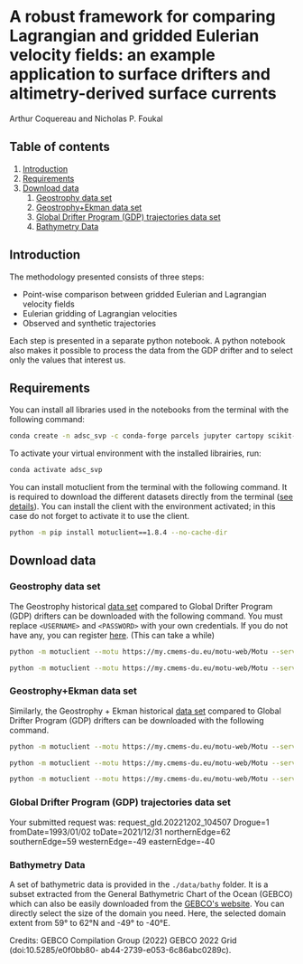 # A robust framework for comparing Lagrangian and gridded Eulerian velocity fields: an example application to surface drifters and altimetry-derived surface currents

Arthur Coquereau and Nicholas P. Foukal

## Table of contents
1. [Introduction](#introduction)
2. [Requirements](#requirements)
3. [Download data](#download)
    1. [Geostrophy data set](#geostrophy)
    2. [Geostrophy+Ekman data set](#geostrophy_ekman)
    3. [Global Drifter Program (GDP) trajectories data set](#gdp)
    4. [Bathymetry Data](#bathy)


## Introduction<a name="introduction"></a>

The methodology presented consists of three steps:
 - Point-wise comparison between gridded Eulerian and Lagrangian velocity fields
 - Eulerian gridding of Lagrangian velocities
 - Observed and synthetic trajectories
    
Each step is presented in a separate python notebook.
A python notebook also makes it possible to process the data from the GDP drifter and to select only the values that interest us.

## Requirements<a name="requirements"></a>

You can install all libraries used in the notebooks from the terminal with the following command:

```bash
conda create -n adsc_svp -c conda-forge parcels jupyter cartopy scikit-learn seaborn
```

To activate your virtual environment with the installed librairies, run:

```bash
conda activate adsc_svp
```

You can install motuclient from the terminal with the following command. It is required to download the different datasets directly from the terminal ([see details](https://help.marine.copernicus.eu/en/articles/4796533-what-are-the-motu-apis)). You can install the client with the environment activated; in this case do not forget to activate it to use the client.

```bash
python -m pip install motuclient==1.8.4 --no-cache-dir
```

## Download data <a name="download"></a>

### Geostrophy data set <a name="geostrophy"></a>

The Geostrophy historical [data set](https://doi.org/10.48670/moi-00148) compared to Global Drifter Program (GDP) drifters can be downloaded with the following command. You must replace ```<USERNAME>``` and ```<PASSWORD>``` with your own credentials. If you do not have any, you can register [here](https://data.marine.copernicus.eu/register).
(This can take a while)

```bash
python -m motuclient --motu https://my.cmems-du.eu/motu-web/Motu --service-id SEALEVEL_GLO_PHY_L4_MY_008_047-TDS --product-id cmems_obs-sl_glo_phy-ssh_my_allsat-l4-duacs-0.25deg_P1D --longitude-min -49 --longitude-max -40 --latitude-min 59 --latitude-max 62 --date-min "1993-01-02 00:00:00" --date-max "2021-12-31 23:59:59" --variable ugos --variable vgos --out-dir ./data/ADSC/ --out-name geo_daily_gdp.nc --user <USERNAME> --pwd <PASSWORD>
```
```bash
python -m motuclient --motu https://my.cmems-du.eu/motu-web/Motu --service-id SEALEVEL_GLO_PHY_L4_MY_008_047-TDS --product-id cmems_obs-sl_glo_phy-ssh_my_allsat-l4-duacs-0.25deg_P1D --longitude-min -53 --longitude-max -40 --latitude-min 57 --latitude-max 62 --date-min "1993-01-02 00:00:00" --date-max "2021-12-31 23:59:59" --variable ugos --variable vgos --out-dir ./data/ADSC/ --out-name geo_daily_gdp.nc --user <USERNAME> --pwd <PASSWORD>
```

### Geostrophy+Ekman data set <a name="geostrophy_ekman"></a>

Similarly, the Geostrophy + Ekman historical [data set](https://doi.org/10.48670/moi-00050) compared to Global Drifter Program (GDP) drifters can be downloaded with the following command.

```bash
python -m motuclient --motu https://my.cmems-du.eu/motu-web/Motu --service-id MULTIOBS_GLO_PHY_REP_015_004-TDS --product-id dataset-uv-rep-daily --longitude-min -49 --longitude-max -40 --latitude-min 59 --latitude-max 62 --date-min "1993-01-02 00:00:00" --date-max "2021-12-31 23:59:59" --depth-min 15 --depth-max 15 --variable uo --variable vo --out-dir ./data/ADSC/ --out-name geo_ekman_daily_gdp.nc --user <USERNAME> --pwd <PASSWORD>
```
```bash
python -m motuclient --motu https://my.cmems-du.eu/motu-web/Motu --service-id MULTIOBS_GLO_PHY_REP_015_004-TDS --product-id dataset-uv-rep-daily --longitude-min -53 --longitude-max -40 --latitude-min 57 --latitude-max 62 --date-min "1993-01-02 00:00:00" --date-max "2021-12-31 23:59:59" --depth-min 15 --depth-max 15 --variable uo --variable vo --out-dir ./data/ADSC/ --out-name geo_ekman_daily_gdp.nc --user <USERNAME> --pwd <PASSWORD>
```
```bash
python -m motuclient --motu https://my.cmems-du.eu/motu-web/Motu --service-id MULTIOBS_GLO_PHY_REP_015_004-TDS --product-id dataset-uv-rep-daily --longitude-min -50.5 --longitude-max -40 --latitude-min 58 --latitude-max 62 --date-min "1993-01-02 00:00:00" --date-max "2021-12-31 23:59:59" --depth-min 15 --depth-max 15 --variable uo --variable vo --out-dir ./data/ADSC/ --out-name geo_ekman_daily_gdp_new.nc --user <USERNAME> --pwd <PASSWORD>
````

### Global Drifter Program (GDP) trajectories data set <a name="gdp"></a>

Your submitted request was: request_gld.20221202_104507
Drogue=1
fromDate=1993/01/02
toDate=2021/12/31
northernEdge=62
southernEdge=59
westernEdge=-49
easternEdge=-40


### Bathymetry Data <a name="bathy"></a>

A set of bathymetric data is provided in the ```./data/bathy``` folder. It is a subset extracted from the General Bathymetric Chart of the Ocean (GEBCO) which can also be easily downloaded from the [GEBCO's website](https://download.gebco.net).
You can directly select the size of the domain you need. Here, the selected domain extent from 59° to 62°N and -49° to -40°E.

Credits: GEBCO Compilation Group (2022) GEBCO 2022 Grid (doi:10.5285/e0f0bb80- ab44-2739-e053-6c86abc0289c).
